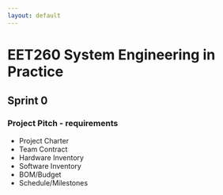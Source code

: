 ```yaml
---
layout: default
---
```


# EET260 System Engineering in Practice

## Sprint 0

### Project Pitch - requirements

- Project Charter
- Team Contract
- Hardware Inventory
- Software Inventory
- BOM/Budget
- Schedule/Milestones

